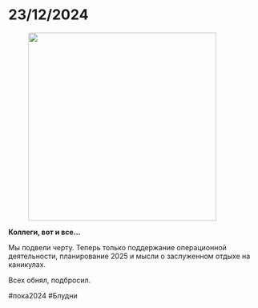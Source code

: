 # 23/12/2024

<div align="left"><figure><img src="../../.gitbook/assets/photo_2025-10-02_14-52-56.jpg" alt="" width="375"><figcaption></figcaption></figure></div>

**Коллеги, вот и все...**

Мы подвели черту. Теперь только поддержание операционной деятельности, планирование 2025 и мысли о заслуженном отдыхе на каникулах.

Всех обнял, подбросил.

\#пока2024 #Блудни
